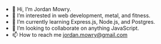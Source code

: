 - 👋 Hi, I’m Jordan Mowry.
- 👀 I’m interested in web development, metal, and fitness.
- 🌱 I’m currently learning Express.js, Node.js, and Postgres.
- 💞️ I’m looking to collaborate on anything JavaScript.
- 📫 How to reach me jordan.mowry@gmail.com

<!---
jordanbmowry/jordanbmowry is a ✨ special ✨ repository because its `README.md` (this file) appears on your GitHub profile.
You can click the Preview link to take a look at your changes.
--->
